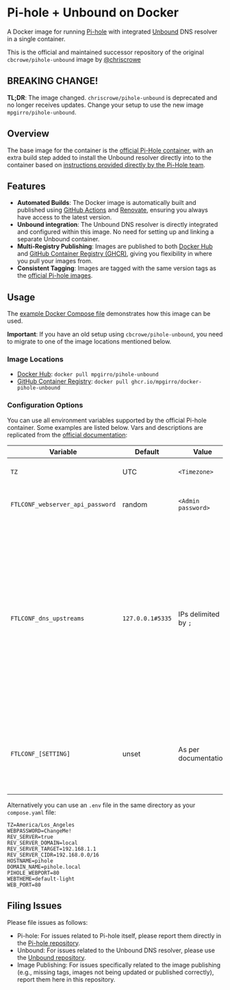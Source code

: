 # Pi-hole + Unbound on Docker

A Docker image for running [Pi-hole](https://pi-hole.net) with integrated [Unbound](https://nlnetlabs.nl/projects/unbound/about/) DNS resolver in a single container.

This is the official and maintained successor repository of the original `cbcrowe/pihole-unbound` image by [@chriscrowe](https://github.com/chriscrowe)

## BREAKING CHANGE!

**TL;DR**: The image changed. `chriscrowe/pihole-unbound` is deprecated and no longer receives updates. Change your setup to use the new image `mpgirro/pihole-unbound`.

## Overview

The base image for the container is the [official Pi-Hole container](https://hub.docker.com/r/pihole/pihole), with an extra build step added to install the Unbound resolver directly into to the container based on [instructions provided directly by the Pi-Hole team](https://docs.pi-hole.net/guides/unbound/).

## Features

- **Automated Builds**: The Docker image is automatically built and published using [GitHub Actions](https://docs.github.com/en/actions) and [Renovate](https://docs.renovatebot.com/), ensuring you always have access to the latest version.
- **Unbound integration**: The Unbound DNS resolver is directly integrated and configured within this image. No need for setting up and linking a separate Unbound container.
- **Multi-Registry Publishing**: Images are published to both [Docker Hub](https://hub.docker.com/repository/docker/mpgirro/pihole-unbound) and [GitHub Container Registry (GHCR)](https://github.com/mpgirro/docker-pihole-unbound/pkgs/container/docker-pihole-unbound), giving you flexibility in where you pull your images from.
- **Consistent Tagging**: Images are tagged with the same version tags as the [official Pi-hole images](https://github.com/pi-hole/docker-pi-hole).

## Usage

The [example Docker Compose file](example/compose.yaml) demonstrates how this image can be used.

**Important**: If you have an old setup using `cbcrowe/pihole-unbound`, you need to migrate to one of the image locations mentioned below.

### Image Locations

- [Docker Hub](https://hub.docker.com/repository/docker/mpgirro/pihole-unbound): `docker pull mpgirro/pihole-unbound`
- [GitHub Container Registry](https://github.com/mpgirro/docker-pihole-unbound/pkgs/container/docker-pihole-unbound): `docker pull ghcr.io/mpgirro/docker-pihole-unbound`

### Configuration Options

You can use all environment variables supported by the official Pi-hole container. Some examples are listed below. Vars and descriptions are replicated from the [official documentation](https://github.com/pi-hole/docker-pi-hole/blob/master/README.md#recommended-environment-variables):

| Variable | Default | Value | Description |
| -------- | ------- | ----- | ---------- |
| `TZ` | UTC | `<Timezone>` | Set your [timezone](https://en.wikipedia.org/wiki/List_of_tz_database_time_zones) to make sure logs rotate at local midnight instead of at UTC midnight.
| `FTLCONF_webserver_api_password` | random | `<Admin password>` | <http://pi.hole/admin> password.<br>Run `docker logs pihole \| grep random` to find your random password.
| `FTLCONF_dns_upstreams` | `127.0.0.1#5335` | IPs delimited by `;` | Upstream DNS server(s) for Pi-hole to forward queries to, separated by a semicolon.<br><br>Supports non-standard ports with: `#[port number]`, e.g `127.0.0.1#5053;8.8.8.8;8.8.4.4`.<br><br>Supports [Docker service names and links](https://docs.docker.com/compose/networking/) instead of IPs, e.g `upstream0,upstream1` where `upstream0` and `upstream1` are the service names of or links to docker services.<br><br>**Note:** The existence of this environment variable assumes this as the _sole_ management of upstream DNS. Upstream DNS added via the web interface will be overwritten on container restart/recreation. |
| `FTLCONF_[SETTING]` | unset | As per documentation | Customize pihole.toml with settings described in the [API Documentation](https://docs.pi-hole.net/api).<br><br>Replace `.` with `_`, e.g for `dns.dnssec=true` use `FTLCONF_dns_dnssec: 'true'`.<br/>Array type configs should be delimited with `;`.|

Alternatively you can use an `.env` file in the same directory as your `compose.yaml` file:

```
TZ=America/Los_Angeles
WEBPASSWORD=ChangeMe!
REV_SERVER=true
REV_SERVER_DOMAIN=local
REV_SERVER_TARGET=192.168.1.1
REV_SERVER_CIDR=192.168.0.0/16
HOSTNAME=pihole
DOMAIN_NAME=pihole.local
PIHOLE_WEBPORT=80
WEBTHEME=default-light
WEB_PORT=80
```

## Filing Issues

Please file issues as follows:

- Pi-hole: For issues related to Pi-hole itself, please report them directly in the [Pi-hole repository](https://github.com/pi-hole/pi-hole/issues).
- Unbound: For issues related to the Unbound DNS resolver, please use the [Unbound repository](https://github.com/NLnetLabs/unbound/issues).
- Image Publishing: For issues specifically related to the image publishing (e.g., missing tags, images not being updated or published correctly), report them here in this repository.

